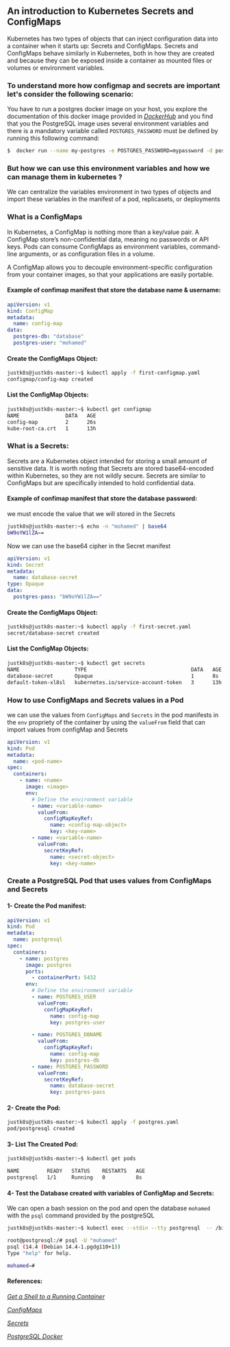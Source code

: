 ## An introduction to Kubernetes Secrets and ConfigMaps
Kubernetes has two types of objects that can inject configuration data into a container when it starts up: Secrets and ConfigMaps. Secrets and ConfigMaps behave similarly in Kubernetes, both in how they are created and because they can be exposed inside a container as mounted files or volumes or environment variables.

### To understand more how configmap and secrets are important let's consider the following scenario:
You have to run a postgres docker image on your host, you explore the documentation of this docker image provided in *[DockerHub]("https://hub.docker.com/_/postgres")* and you find that you the PostgreSQL image uses several environment variables and there is a mandatory variable called `POSTGRES_PASSWORD` must be defined by running this following command:
``` bash
$  docker run --name my-postgres -e POSTGRES_PASSWORD=mypassword -d postgres
```
### But how we can use this environment variables and how we can manage them in kubernetes ?
We can centralize the variables environment in two types of objects and import these variables in the manifest of a pod, replicasets, or deployments

### What is a ConfigMaps
In Kubernetes, a ConfigMap is nothing more than a key/value pair. A ConfigMap store’s non-confidential data, meaning no passwords or API keys. Pods can consume ConfigMaps as environment variables, command-line arguments, or as configuration files in a volume.

A ConfigMap allows you to decouple environment-specific configuration from your container images, so that your applications are easily portable.

#### Example of confimap manifest that store the database name & username: 

``` yaml 
apiVersion: v1
kind: ConfigMap
metadata:
  name: config-map
data:
  postgres-db: "database"
  postgres-user: "mohamed"
```
#### Create the ConfigMaps Object:
``` bash
justk8s@justk8s-master:~$ kubectl apply -f first-configmap.yaml
configmap/config-map created
```
#### List the ConfigMap Objects:
``` bash
justk8s@justk8s-master:~$ kubectl get configmap
NAME               DATA   AGE
config-map         2      26s
kube-root-ca.crt   1      13h
```

### What is a Secrets:
Secrets are a Kubernetes object intended for storing a small amount of sensitive data. It is worth noting that Secrets are stored base64-encoded within Kubernetes, so they are not wildly secure.
Secrets are similar to ConfigMaps but are specifically intended to hold confidential data.

#### Example of confimap manifest that store the database password:
we must encode the value that we will stored in the Secrets

``` bash 
justk8s@justk8s-master:~$ echo -n "mohamed" | base64
bW9oYW1lZA==
```
Now we can use the base64 cipher in the Secret manifest
``` yaml
apiVersion: v1
kind: Secret
metadata:
  name: database-secret
type: Opaque
data:
  postgres-pass: "bW9oYW1lZA=="
```
#### Create the ConfigMaps Object:
``` bash
justk8s@justk8s-master:~$ kubectl apply -f first-secret.yaml
secret/database-secret created
```
#### List the ConfigMap Objects:
``` bash
justk8s@justk8s-master:~$ kubectl get secrets
NAME                  TYPE                                  DATA   AGE
database-secret       Opaque                                1      8s
default-token-xl8sl   kubernetes.io/service-account-token   3      13h
```
### How to use ConfigMaps and Secrets values in a Pod
we can use the values from `ConfigMaps` and `Secrets` in the pod manifests in the `env` propriety of the container by using the `valueFrom` field that can import values from configMap and Secrets
``` yaml
apiVersion: v1
kind: Pod
metadata:
  name: <pod-name>
spec:
  containers:
    - name: <name>
      image: <image>
      env:
        # Define the environment variable
        - name: <variable-name>
          valueFrom:
            configMapKeyRef:
              name: <config-map-object>     
              key: <key-name>
        - name: <variable-name>
          valueFrom:
            secretKeyRef:
              name: <secret-object>     
              key: <key-name>
```

### Create a PostgreSQL Pod that uses values from ConfigMaps and Secrets
#### 1- Create the Pod manifest:
``` yaml
apiVersion: v1
kind: Pod
metadata:
  name: postgresql
spec:
  containers:
    - name: postgres
      image: postgres
      ports:
        - containerPort: 5432
      env:
        # Define the environment variable
        - name: POSTGRES_USER
          valueFrom:
            configMapKeyRef:
              name: config-map   
              key: postgres-user

        - name: POSTGRES_DBNAME
          valueFrom:
            configMapKeyRef:
              name: config-map   
              key: postgres-db
        - name: POSTGRES_PASSWORD
          valueFrom:
            secretKeyRef:
              name: database-secret   
              key: postgres-pass

```
#### 2- Create the Pod:
``` bash 
justk8s@justk8s-master:~$ kubectl apply -f postgres.yaml
pod/postgresql created
```
#### 3- List The Created Pod:
``` bash 
justk8s@justk8s-master:~$ kubectl get pods

NAME         READY   STATUS    RESTARTS   AGE
postgresql   1/1     Running   0          8s
```

#### 4- Test the Database created with variables of ConfigMap and Secrets:
We can open a bash session on the pod and open the database `mohamed` with the `psql` command provided by the postgreSQL
``` bash
justk8s@justk8s-master:~$ kubectl exec --stdin --tty postgresql  -- /bin/bash

root@postgresql:/# psql -U "mohamed"
psql (14.4 (Debian 14.4-1.pgdg110+1))
Type "help" for help.

mohamed=#
```


#### References:
 *[Get a Shell to a Running Container](https://kubernetes.io/docs/tasks/debug/debug-application/get-shell-running-container/)*

*[ConfigMaps](https://kubernetes.io/docs/concepts/configuration/configmap/)*

*[Secrets](https://kubernetes.io/docs/concepts/configuration/secret/)*

*[PostgreSQL Docker](https://hub.docker.com/_/postgres)*
